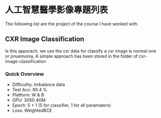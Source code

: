 # 人工智慧醫學影像專題列表

The following list are the project of the course I have worked with.

## CXR Image Classification

Is this apporach, we use the cxr data for classify a cxr image is normal one or pnuemonia,
A simple approach has been stored in the folder of cxr-image-classification

### Quick Overview

- Difficulity: Imbalance data
- Test Acc: 90.4 %
- Platform: W & B
- GPU: 3050 4GM
- Epoch: 5 + 1 (5 for classifier, 1 for all paramaters)
- Loss: WeightedBCE
